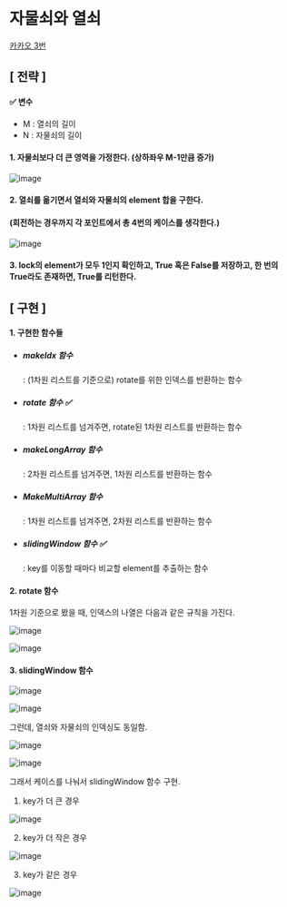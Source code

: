 

# 자물쇠와 열쇠



<a href="https://programmers.co.kr/learn/courses/30/lessons/60059" target="_blank"> 카카오 3번 </a>



## [ 전략 ]

#### ✅ 변수

- M : 열쇠의 길이
- N : 자물쇠의 길이



#### 1. 자물쇠보다 더 큰 영역을 가정한다. (상하좌우 M-1만큼 증가)

![image](https://user-images.githubusercontent.com/42775225/92557650-a7fc2000-f2a7-11ea-9e67-61d711d85283.png)



#### 2. 열쇠를 옮기면서 열쇠와 자물쇠의 element 합을 구한다.

####  (회전하는 경우까지 각 포인트에서 총 4번의 케이스를 생각한다.)

![image](https://user-images.githubusercontent.com/42775225/92557978-7a63a680-f2a8-11ea-8ec2-32ab9b4d0990.png)



#### 3. lock의 element가 모두 1인지 확인하고, True 혹은 False를 저장하고, 한 번의 True라도 존재하면, True를 리턴한다.







## [ 구현 ]

#### 1. 구현한 함수들

- ##### makeIdx 함수 

  : (1차원 리스트를 기준으로) rotate를 위한 인덱스를 반환하는 함수

- ##### rotate 함수 ✅

  : 1차원 리스트를 넘겨주면, rotate된 1차원 리스트를 반환하는 함수

- ##### makeLongArray 함수

  : 2차원 리스트를 넘겨주면, 1차원 리스트를 반환하는 함수

- ##### MakeMultiArray 함수

  : 1차원 리스트를 넘겨주면, 2차원 리스트를 반환하는 함수

- ##### slidingWindow 함수 ✅

  : key를 이동할 때마다 비교할 element를 추출하는 함수



#### 2. rotate 함수

1차원 기준으로 봤을 때, 인덱스의 나열은 다음과 같은 규칙을 가진다.

![image](https://user-images.githubusercontent.com/42775225/92560114-ca446c80-f2ac-11ea-8423-26feaedfc7c1.png)



![image](https://user-images.githubusercontent.com/42775225/92562222-8f443800-f2b0-11ea-888a-aa43228bad08.png)





#### 3. slidingWindow 함수

![image](https://user-images.githubusercontent.com/42775225/92558387-62405700-f2a9-11ea-91d1-6a3d5a971b07.png)

![image](https://user-images.githubusercontent.com/42775225/92559386-78e7ad80-f2ab-11ea-8ec8-592c9604d3ae.png)





그런데, 열쇠와 자물쇠의 인덱싱도 동일함.

![image](https://user-images.githubusercontent.com/42775225/92559483-a3d20180-f2ab-11ea-8dcc-0ccf2c9daf51.png)



![image](https://user-images.githubusercontent.com/42775225/92559636-f1e70500-f2ab-11ea-8121-d3c77f65aa37.png)





그래서 케이스를 나눠서 slidingWindow 함수 구현.

1) key가 더 큰 경우

![image](https://user-images.githubusercontent.com/42775225/92559327-56559480-f2ab-11ea-9c5c-65811d28cd32.png)





2) key가 더 작은 경우

![image](https://user-images.githubusercontent.com/42775225/92559359-6c635500-f2ab-11ea-91b8-d08a41225faf.png)



3) key가 같은 경우

![image](https://user-images.githubusercontent.com/42775225/92559386-78e7ad80-f2ab-11ea-8ec8-592c9604d3ae.png)











